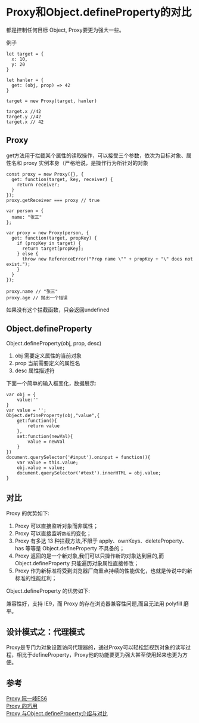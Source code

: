 # Proxy和Object.defineProperty的对比

都是控制任何目标 Object, Proxy要更为强大一些。

例子
```
let target = {
  x: 10,
  y: 20
}

let hanler = {
  get: (obj, prop) => 42
}

target = new Proxy(target, hanler)

target.x //42
target.y //42
target.x // 42

```

## Proxy
get方法用于拦截某个属性的读取操作，可以接受三个参数，依次为目标对象、属性名和 proxy 实例本身（严格地说，是操作行为所针对的对象

```
const proxy = new Proxy({}, {
  get: function(target, key, receiver) {
    return receiver;
  }
});
proxy.getReceiver === proxy // true
```


```
var person = {
  name: "张三"
};

var proxy = new Proxy(person, {
  get: function(target, propKey) {
    if (propKey in target) {
      return target[propKey];
    } else {
      throw new ReferenceError("Prop name \"" + propKey + "\" does not exist.");
    }
  }
});

proxy.name // "张三"
proxy.age // 抛出一个错误
```
如果没有这个拦截函数，只会返回undefined


## Object.defineProperty

Object.defineProperty(obj, prop, desc)

1. obj 需要定义属性的当前对象
2. prop 当前需要定义的属性名
3. desc 属性描述符  

下面一个简单的输入框变化，数据展示:
```
var obj = {
    value:''
}
var value = '';
Object.defineProperty(obj,"value",{
    get:function(){
        return value
    },
    set:function(newVal){
        value = newVal
    }
})
document.querySelector('#input').oninput = function(){
    var value = this.value;
    obj.value = value;
    document.querySelector('#text').innerHTML = obj.value;
}
```

## 对比

Proxy 的优势如下:

1. Proxy 可以直接监听对象而非属性；
2. Proxy 可以直接监听`数组`的变化；
3. Proxy 有多达 13 种拦截方法,不限于 apply、ownKeys、deleteProperty、has 等等是 Object.defineProperty 不具备的；
4. Proxy 返回的是一个新对象,我们可以只操作新的对象达到目的,而 Object.defineProperty 只能遍历对象属性直接修改；
5. Proxy 作为新标准将受到浏览器厂商重点持续的性能优化，也就是传说中的新标准的性能红利；

Object.defineProperty 的优势如下:  

兼容性好，支持 IE9，而 Proxy 的存在浏览器兼容性问题,而且无法用 polyfill 磨平。

## 设计模式之：代理模式

Proxy是专门为对象设置访问代理器的，通过Proxy可以轻松监视到对象的读写过程，相比于defineProperty，Proxy他的功能要更为强大甚至使用起来也更为方便。


## 参考
[Proxy 阮一峰ES6](https://es6.ruanyifeng.com/#docs/proxy#%E6%A6%82%E8%BF%B0)  
[Proxy 的巧用](https://juejin.cn/post/6844904012790120462#heading-11)  
[Proxy 与Object.defineProperty介绍与对比](https://www.jianshu.com/p/d16565c6b6ee)
